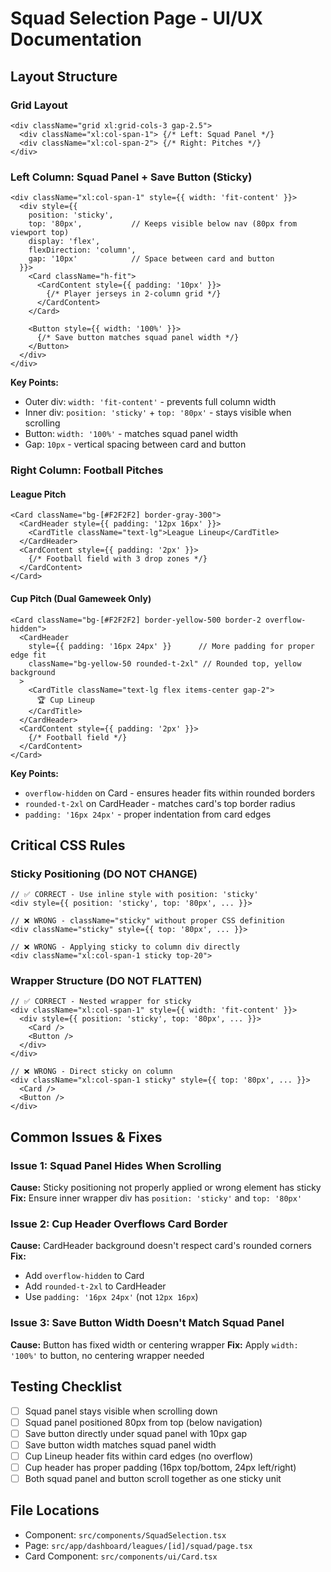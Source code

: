 # Squad Selection Page - UI/UX Documentation

## Layout Structure

### Grid Layout
```tsx
<div className="grid xl:grid-cols-3 gap-2.5">
  <div className="xl:col-span-1"> {/* Left: Squad Panel */}
  <div className="xl:col-span-2"> {/* Right: Pitches */}
</div>
```

### Left Column: Squad Panel + Save Button (Sticky)
```tsx
<div className="xl:col-span-1" style={{ width: 'fit-content' }}>
  <div style={{
    position: 'sticky',
    top: '80px',           // Keeps visible below nav (80px from viewport top)
    display: 'flex',
    flexDirection: 'column',
    gap: '10px'            // Space between card and button
  }}>
    <Card className="h-fit">
      <CardContent style={{ padding: '10px' }}>
        {/* Player jerseys in 2-column grid */}
      </CardContent>
    </Card>

    <Button style={{ width: '100%' }}>
      {/* Save button matches squad panel width */}
    </Button>
  </div>
</div>
```

**Key Points:**
- Outer div: `width: 'fit-content'` - prevents full column width
- Inner div: `position: 'sticky'` + `top: '80px'` - stays visible when scrolling
- Button: `width: '100%'` - matches squad panel width
- Gap: `10px` - vertical spacing between card and button

### Right Column: Football Pitches

#### League Pitch
```tsx
<Card className="bg-[#F2F2F2] border-gray-300">
  <CardHeader style={{ padding: '12px 16px' }}>
    <CardTitle className="text-lg">League Lineup</CardTitle>
  </CardHeader>
  <CardContent style={{ padding: '2px' }}>
    {/* Football field with 3 drop zones */}
  </CardContent>
</Card>
```

#### Cup Pitch (Dual Gameweek Only)
```tsx
<Card className="bg-[#F2F2F2] border-yellow-500 border-2 overflow-hidden">
  <CardHeader
    style={{ padding: '16px 24px' }}      // More padding for proper edge fit
    className="bg-yellow-50 rounded-t-2xl" // Rounded top, yellow background
  >
    <CardTitle className="text-lg flex items-center gap-2">
      🏆 Cup Lineup
    </CardTitle>
  </CardHeader>
  <CardContent style={{ padding: '2px' }}>
    {/* Football field */}
  </CardContent>
</Card>
```

**Key Points:**
- `overflow-hidden` on Card - ensures header fits within rounded borders
- `rounded-t-2xl` on CardHeader - matches card's top border radius
- `padding: '16px 24px'` - proper indentation from card edges

## Critical CSS Rules

### Sticky Positioning (DO NOT CHANGE)
```tsx
// ✅ CORRECT - Use inline style with position: 'sticky'
<div style={{ position: 'sticky', top: '80px', ... }}>

// ❌ WRONG - className="sticky" without proper CSS definition
<div className="sticky" style={{ top: '80px', ... }}>

// ❌ WRONG - Applying sticky to column div directly
<div className="xl:col-span-1 sticky top-20">
```

### Wrapper Structure (DO NOT FLATTEN)
```tsx
// ✅ CORRECT - Nested wrapper for sticky
<div className="xl:col-span-1" style={{ width: 'fit-content' }}>
  <div style={{ position: 'sticky', top: '80px', ... }}>
    <Card />
    <Button />
  </div>
</div>

// ❌ WRONG - Direct sticky on column
<div className="xl:col-span-1 sticky" style={{ top: '80px', ... }}>
  <Card />
  <Button />
</div>
```

## Common Issues & Fixes

### Issue 1: Squad Panel Hides When Scrolling
**Cause:** Sticky positioning not properly applied or wrong element has sticky
**Fix:** Ensure inner wrapper div has `position: 'sticky'` and `top: '80px'`

### Issue 2: Cup Header Overflows Card Border
**Cause:** CardHeader background doesn't respect card's rounded corners
**Fix:**
- Add `overflow-hidden` to Card
- Add `rounded-t-2xl` to CardHeader
- Use `padding: '16px 24px'` (not `12px 16px`)

### Issue 3: Save Button Width Doesn't Match Squad Panel
**Cause:** Button has fixed width or centering wrapper
**Fix:** Apply `width: '100%'` to button, no centering wrapper needed

## Testing Checklist

- [ ] Squad panel stays visible when scrolling down
- [ ] Squad panel positioned 80px from top (below navigation)
- [ ] Save button directly under squad panel with 10px gap
- [ ] Save button width matches squad panel width
- [ ] Cup Lineup header fits within card edges (no overflow)
- [ ] Cup header has proper padding (16px top/bottom, 24px left/right)
- [ ] Both squad panel and button scroll together as one sticky unit

## File Locations

- Component: `src/components/SquadSelection.tsx`
- Page: `src/app/dashboard/leagues/[id]/squad/page.tsx`
- Card Component: `src/components/ui/Card.tsx`
